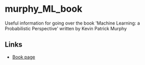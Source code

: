 # murphy_ML_book
Useful information for going over the book 'Machine Learning: a Probabilistic Perspective' written by Kevin Patrick Murphy

## Links
- [Book page](https://www.cs.ubc.ca/~murphyk/MLbook/)
